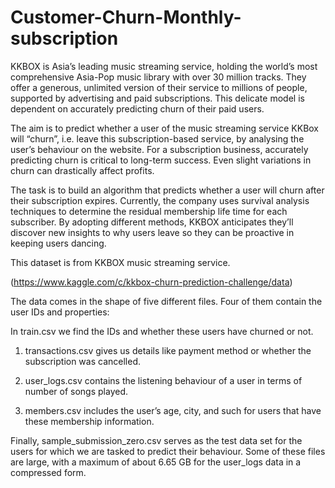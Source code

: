 # Customer-Churn-Monthly-subscription

KKBOX is Asia’s leading music streaming service, holding the world’s most comprehensive Asia-Pop music library with over 30 million tracks. They offer a generous, unlimited version of their service to millions of people, supported by advertising and paid subscriptions. This delicate model is dependent on accurately predicting churn of their paid users.

The aim is to predict whether a user of the music streaming service KKBox will “churn”, i.e. leave this subscription-based service, by analysing the user’s behaviour on the website. For a subscription business, accurately predicting churn is critical to long-term success. Even slight variations in churn can drastically affect profits.

The task is to build an algorithm that predicts whether a user will churn after their subscription expires. Currently, the company uses survival analysis techniques to determine the residual membership life time for each subscriber. By adopting different methods, KKBOX anticipates they’ll discover new insights to why users leave so they can be proactive in keeping users dancing.

This dataset is from KKBOX  music streaming service.

(https://www.kaggle.com/c/kkbox-churn-prediction-challenge/data)

The data comes in the shape of five different files. Four of them contain the user IDs and properties:

In train.csv we find the IDs and whether these users have churned or not.

1. transactions.csv gives us details like payment method or whether the subscription was cancelled.

2. user_logs.csv contains the listening behaviour of a user in terms of number of songs played.

3. members.csv includes the user’s age, city, and such for users that have these membership information.

Finally, sample_submission_zero.csv serves as the test data set for the users for which we are tasked to predict their behaviour. Some of these files are large, with a maximum of about 6.65 GB for the user_logs data in a compressed form.

